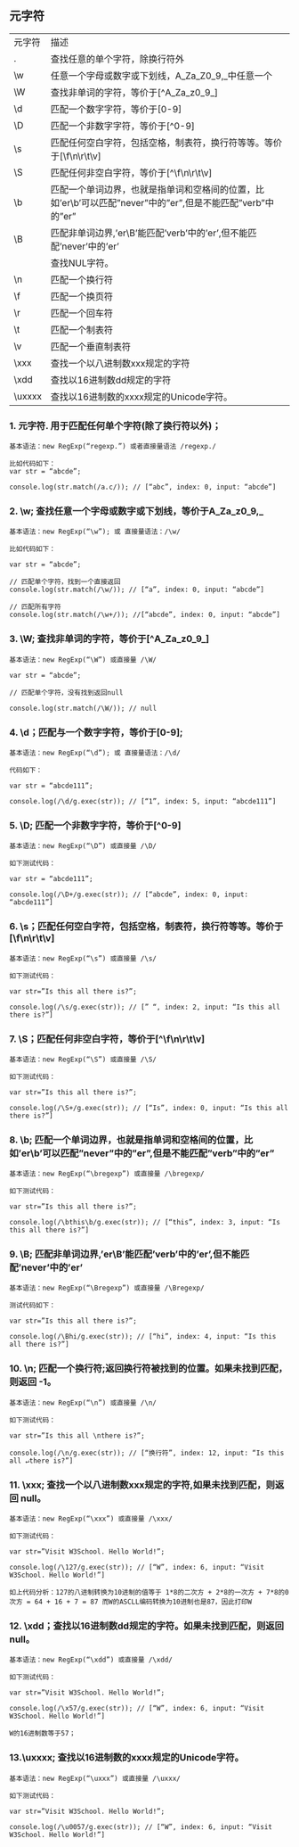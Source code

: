 ## 元字符

<table border="0">
<tbody>
    <tr>
        <td>元字符</td>
        <td>描述</td>
    </tr>
    <tr>
        <td>.</td>
        <td>查找任意的单个字符，除换行符外</td>
    </tr>
    <tr>
        <td>\w</td>
        <td>任意一个字母或数字或下划线，A_Za_Z0_9,_中任意一个</td>
    </tr>
    <tr>
        <td>\W</td>
        <td>查找非单词的字符，等价于[^A_Za_z0_9_]</td>
    </tr>
    <tr>
        <td>\d</td>
        <td>匹配一个数字字符，等价于[0-9]</td>
    </tr>
    <tr>
        <td>\D</td>
        <td>匹配一个非数字字符，等价于[^0-9]</td>
    </tr>
    <tr>
        <td>\s</td>
        <td>匹配任何空白字符，包括空格，制表符，换行符等等。等价于[\f\n\r\t\v]</td>
    </tr>
    <tr>
        <td>\S</td>
        <td>匹配任何非空白字符，等价于[^\f\n\r\t\v]</td>
    </tr>
    <tr>
        <td>\b</td>
        <td>匹配一个单词边界，也就是指单词和空格间的位置，比如’er\b’可以匹配”never”中的”er”,但是不能匹配”verb”中的”er”</td>
    </tr>
    <tr>
        <td>\B</td>
        <td>匹配非单词边界,’er\B’能匹配’verb’中的’er’,但不能匹配’never’中的’er’</td>
    </tr>
    <tr>
        <td></td>
        <td>查找NUL字符。</td>
    </tr>
    <tr>
        <td>\n</td>
        <td>匹配一个换行符</td>
    </tr>
    <tr>
        <td>\f</td>
        <td>匹配一个换页符</td>
    </tr>
    <tr>
        <td>\r</td>
        <td>匹配一个回车符</td>
    </tr>
    <tr>
        <td>\t</td>
        <td>匹配一个制表符</td>
    </tr>
    <tr>
        <td>\v</td>
        <td>匹配一个垂直制表符</td>
    </tr>
    <tr>
        <td>\xxx</td>
        <td>查找一个以八进制数xxx规定的字符</td>
    </tr>
    <tr>
        <td>\xdd</td>
        <td>查找以16进制数dd规定的字符</td>
    </tr>
    <tr>
        <td>\uxxxx</td>
        <td>查找以16进制数的xxxx规定的Unicode字符。</td>
    </tr>
</tbody>
</table>


### 1. 元字符. 用于匹配任何单个字符(除了换行符以外)；
```
基本语法：new RegExp(“regexp.”) 或者直接量语法 /regexp./

比如代码如下：
var str = “abcde”;

console.log(str.match(/a.c/)); // [“abc”, index: 0, input: “abcde”]
```

### 2. \w; 查找任意一个字母或数字或下划线，等价于A_Za_z0_9,_
```
基本语法：new RegExp(“\w”); 或 直接量语法：/\w/

比如代码如下：

var str = “abcde”;

// 匹配单个字符，找到一个直接返回
console.log(str.match(/\w/)); // [“a”, index: 0, input: “abcde”]

// 匹配所有字符
console.log(str.match(/\w+/)); //[“abcde”, index: 0, input: “abcde”]
```

### 3. \W; 查找非单词的字符，等价于[^A_Za_z0_9_]
```
基本语法：new RegExp(“\W”) 或直接量 /\W/

var str = “abcde”;

// 匹配单个字符，没有找到返回null

console.log(str.match(/\W/)); // null
```

### 4. \d；匹配与一个数字字符，等价于[0-9];
```
基本语法：new RegExp(“\d”); 或 直接量语法：/\d/

代码如下：

var str = “abcde111”;

console.log(/\d/g.exec(str)); // [“1”, index: 5, input: “abcde111”]
```

### 5. \D; 匹配一个非数字字符，等价于[^0-9]
```
基本语法：new RegExp(“\D”) 或直接量 /\D/

如下测试代码：

var str = “abcde111”;

console.log(/\D+/g.exec(str)); // [“abcde”, index: 0, input: “abcde111”]
```

### 6. \s；匹配任何空白字符，包括空格，制表符，换行符等等。等价于[\f\n\r\t\v]
```
基本语法：new RegExp(“\s”) 或直接量 /\s/

如下测试代码：

var str=”Is this all there is?”;

console.log(/\s/g.exec(str)); // [” “, index: 2, input: “Is this all there is?”]
```

### 7. \S；匹配任何非空白字符，等价于[^\f\n\r\t\v]
```
基本语法：new RegExp(“\S”) 或直接量 /\S/

如下测试代码：

var str=”Is this all there is?”;

console.log(/\S+/g.exec(str)); // [“Is”, index: 0, input: “Is this all there is?”]
```

### 8. \b; 匹配一个单词边界，也就是指单词和空格间的位置，比如’er\b’可以匹配”never”中的”er”,但是不能匹配”verb”中的”er”
```
基本语法：new RegExp(“\bregexp”) 或直接量 /\bregexp/

如下测试代码：

var str=”Is this all there is?”;

console.log(/\bthis\b/g.exec(str)); // [“this”, index: 3, input: “Is this all there is?”]
```

### 9. \B; 匹配非单词边界,’er\B’能匹配’verb’中的’er’,但不能匹配’never’中的’er’
```
基本语法：new RegExp(“\Bregexp”) 或直接量 /\Bregexp/

测试代码如下：

var str=”Is this all there is?”;

console.log(/\Bhi/g.exec(str)); // [“hi”, index: 4, input: “Is this all there is?”]
```

### 10. \n; 匹配一个换行符;返回换行符被找到的位置。如果未找到匹配，则返回 -1。
```
基本语法：new RegExp(“\n”) 或直接量 /\n/

如下测试代码：

var str=”Is this all \nthere is?”;

console.log(/\n/g.exec(str)); // [“换行符”, index: 12, input: “Is this all ↵there is?”]
```

### 11. \xxx; 查找一个以八进制数xxx规定的字符,如果未找到匹配，则返回 null。
```
基本语法：new RegExp(“\xxx”) 或直接量 /\xxx/

如下测试代码：

var str=”Visit W3School. Hello World!”;

console.log(/\127/g.exec(str)); // [“W”, index: 6, input: “Visit W3School. Hello World!”]

如上代码分析：127的八进制转换为10进制的值等于 1*8的二次方 + 2*8的一次方 + 7*8的0次方 = 64 + 16 + 7 = 87 而W的ASCLL编码转换为10进制也是87，因此打印W
```

### 12. \xdd；查找以16进制数dd规定的字符。如果未找到匹配，则返回 null。
```
基本语法：new RegExp(“\xdd”) 或直接量 /\xdd/

如下测试代码：

var str=”Visit W3School. Hello World!”;

console.log(/\x57/g.exec(str)); // [“W”, index: 6, input: “Visit W3School. Hello World!”]

W的16进制数等于57；
```

### 13.\uxxxx; 查找以16进制数的xxxx规定的Unicode字符。
```
基本语法：new RegExp(“\uxxx”) 或直接量 /\uxxx/

如下测试代码：

var str=”Visit W3School. Hello World!”;

console.log(/\u0057/g.exec(str)); // [“W”, index: 6, input: “Visit W3School. Hello World!”]
```